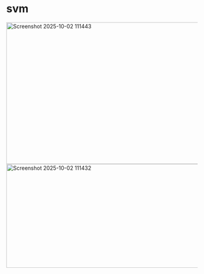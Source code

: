 # svm 
<img width="888" height="374" alt="Screenshot 2025-10-02 111443" src="https://github.com/user-attachments/assets/9d2c23f0-72ca-48e3-9ca2-3720e9e3d62e" /> 
<img width="824" height="274" alt="Screenshot 2025-10-02 111432" src="https://github.com/user-attachments/assets/7a27dd6a-0683-4e93-b1a6-28ad6ab5fc4f" />

